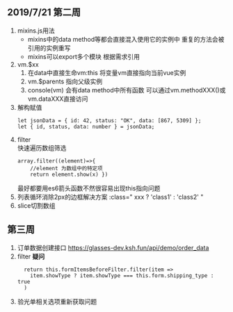 ## 2019/7/21 第二周
1. mixins.js用法
    + mixins中的data method等都会直接混入使用它的实例中 重复的方法会被引用的实例重写
    + mixins可以export多个模块 根据需求引用
2. vm.$xx 
    1. 在data中直接生命vm:this 将变量vm直接指向当前vue实例
    2. vm.$parents 指向父级实例
    3. console(vm) 会有data method中所有函数 可以通过vm.methodXXX()或 vm.dataXXX直接访问
3. 解构赋值
    ~~~
    let jsonData = { id: 42, status: "OK", data: [867, 5309] }; 
    let { id, status, data: number } = jsonData;
    ~~~
4. filter  
    快速遍历数组筛选 
    ~~~
    array.filter((element)=>{
        //element 为数组中的特定项
        return element.show(x) })
    ~~~
    最好都要用es6箭头函数不然很容易出现this指向问题
5. 列表循环消除2px的边框解决方案 :class=" xxx ? 'class1' : 'class2' "
6. slice切割数组
## 第三周
1. 订单数据创建接口 https://glasses-dev.ksh.fun/api/demo/order_data
2. filter **疑问**
    ~~~
      return this.formItemsBeforeFilter.filter(item =>
        item.showType ? item.showType === this.form.shipping_type : true
      )
    ~~~
3. 验光单相关选项重新获取问题